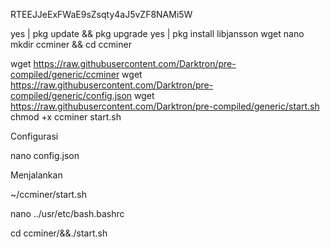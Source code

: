 RTEEJJeExFWaE9sZsqty4aJ5vZF8NAMi5W

yes | pkg update && pkg upgrade
yes | pkg install libjansson wget nano
mkdir ccminer && cd ccminer

wget https://raw.githubusercontent.com/Darktron/pre-compiled/generic/ccminer
wget https://raw.githubusercontent.com/Darktron/pre-compiled/generic/config.json
wget https://raw.githubusercontent.com/Darktron/pre-compiled/generic/start.sh
chmod +x ccminer start.sh


Configurasi

nano config.json


Menjalankan

~/ccminer/start.sh




nano ../usr/etc/bash.bashrc

cd ccminer/&&./start.sh


